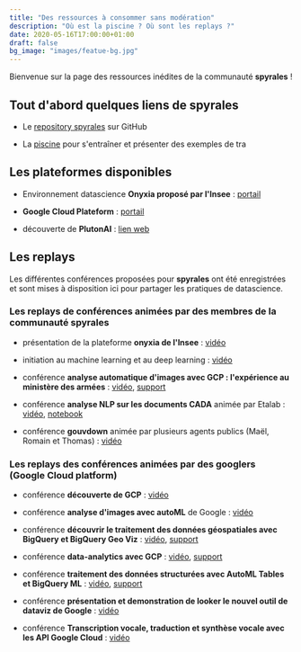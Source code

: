 ```yaml
---
title: "Des ressources à consommer sans modération"
description: "Où est la piscine ? Où sont les replays ?"
date: 2020-05-16T17:00:00+01:00
draft: false
bg_image: "images/featue-bg.jpg"
---
```


Bienvenue sur la page des ressources inédites de la communauté **spyrales** !

## Tout d'abord quelques liens de **spyrales**
- Le [repository spyrales](https://github.com/spyrales/web) sur GitHub

- La [piscine](https://github.com/spyrales/la-piscine) pour s'entraîner et présenter des exemples de tra


## Les plateformes disponibles
- Environnement datascience **Onyxia proposé par l'Insee** : [portail](https://spyrales.sspcloud.fr)

- **Google Cloud Plateform** : [portail](https://console.cloud.google.com)

- découverte de **PlutonAI** : [lien web](https://mlelarge.github.io/dataflowr-web/plutonai.html)

## Les replays

Les différentes conférences proposées pour **spyrales** ont été enregistrées et sont mises à disposition ici pour partager les pratiques de datascience.

### Les replays de conférences animées par des membres de la communauté **spyrales**

- présentation de la plateforme **onyxia de l'Insee** : [vidéo](https://minio.lab.sspcloud.fr/f2wbnp/presentation-onyxia.mkv)

- initiation au machine learning et au deep learning : [vidéo](https://minio.lab.sspcloud.fr/strainel/spyrales_conf6_igf_20200512.mkv)

- conférence **analyse automatique d'images avec GCP : l'expérience au ministère des armées** : [vidéo](https://minio.lab.sspcloud.fr/strainel/spyrales_conf4_minarmees_20200505.mp4), [support](/docs/conf4.pdf)

- conférence **analyse NLP sur les documents CADA** animée par Etalab : [vidéo](https://minio.lab.sspcloud.fr/strainel/spyrales_conf8_nlp_cada.mp4), [notebook](https://colab.research.google.com/github/etalab-ia/ami-ia/blob/master/session2/introduction_au_NLP.ipynb)

- conférence **gouvdown** animée par plusieurs agents publics (Maël, Romain et Thomas) : [vidéo](https://minio.lab.sspcloud.fr/strainel/spyrales_conf11_gouvdown.mp4)

### Les replays des conférences animées par des googlers (Google Cloud platform)

- conférence **découverte de GCP** : [vidéo](https://minio.lab.sspcloud.fr/strainel/presentation%20GC-20200410.mkv)

- conférence **analyse d'images avec autoML** de Google : [vidéo](https://minio.lab.sspcloud.fr/strainel/spyrales_conf1_google_20200423.mp4)

- conférence **découvrir le traitement des données géospatiales avec BigQuery et BigQuery Geo Viz** : [vidéo](https://minio.lab.sspcloud.fr/strainel/spyrales_conf2_google_20200428.mp4), [support](/docs/conf2.pdf)

- conférence **data-analytics avec GCP** : [vidéo](https://minio.lab.sspcloud.fr/strainel/spyrales_conf3_google_20200430.mp4), [support](/docs/conf3.pdf)

- conférence **traitement des données structurées avec AutoML Tables et BigQuery ML** : [vidéo](https://minio.lab.sspcloud.fr/strainel/spyrales_conf5_20200507.mp4), [support](/docs/conf5.pdf)

- conférence **présentation et demonstration de looker le nouvel outil de dataviz de Google** : [vidéo](https://minio.lab.sspcloud.fr/strainel/spyrales_conf9_google_20200701.mp4)

- conférence **Transcription vocale, traduction et synthèse vocale avec les API Google Cloud** : [vidéo](https://minio.lab.sspcloud.fr/strainel/spyrales_conf12_20201008.mp4)

